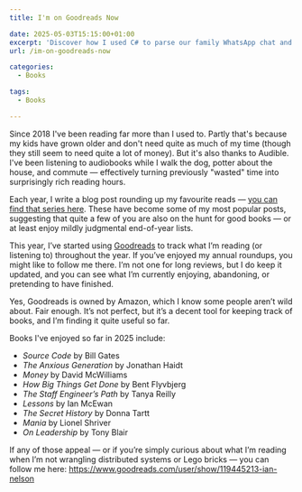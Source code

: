 ```yaml
---
title: I'm on Goodreads Now

date: 2025-05-03T15:15:00+01:00
excerpt: 'Discover how I used C# to parse our family WhatsApp chat and crown our 2024 Wordle Champion!'
url: /im-on-goodreads-now

categories:
  - Books

tags:
  - Books

---
```

Since 2018 I've been reading far more than I used to. Partly that's because my kids have grown older and don't need quite as much of my time (though they still seem to need quite a lot of money). But it's also thanks to Audible. I've been listening to audiobooks while I walk the dog, potter about the house, and commute — effectively turning previously "wasted" time into surprisingly rich reading hours.

Each year, I write a blog post rounding up my favourite reads — [you can find that series here](https://blog.iannelson.uk/series/books-of-the-year/). These have become some of my most popular posts, suggesting that quite a few of you are also on the hunt for good books — or at least enjoy mildly judgmental end-of-year lists.

This year, I’ve started using [Goodreads](https://www.goodreads.com) to track what I’m reading (or listening to) throughout the year. If you’ve enjoyed my annual roundups, you might like to follow me there. I’m not one for long reviews, but I do keep it updated, and you can see what I’m currently enjoying, abandoning, or pretending to have finished.

Yes, Goodreads is owned by Amazon, which I know some people aren’t wild about. Fair enough. It’s not perfect, but it’s a decent tool for keeping track of books, and I’m finding it quite useful so far.

Books I've enjoyed so far in 2025 include:

- _Source Code_ by Bill Gates
- _The Anxious Generation_ by Jonathan Haidt
- _Money_ by David McWilliams
- _How Big Things Get Done_ by Bent Flyvbjerg
- _The Staff Engineer’s Path_ by Tanya Reilly
- _Lessons_ by Ian McEwan
- _The Secret History_ by Donna Tartt
- _Mania_ by Lionel Shriver
- _On Leadership_ by Tony Blair

If any of those appeal — or if you’re simply curious about what I’m reading when I’m not wrangling distributed systems or Lego bricks — you can follow me here: <https://www.goodreads.com/user/show/119445213-ian-nelson>